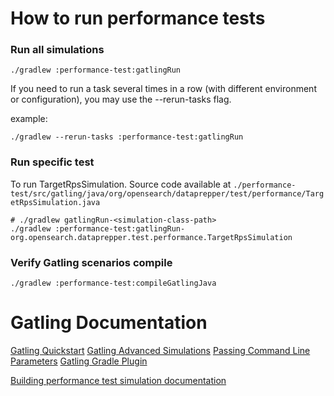 # How to run performance tests

### Run all simulations
```shell
./gradlew :performance-test:gatlingRun
```

If you need to run a task several times in a row (with different environment or configuration), you may use the --rerun-tasks flag.

example:

```shell
./gradlew --rerun-tasks :performance-test:gatlingRun
```

### Run specific test

To run TargetRpsSimulation. Source code available at `./performance-test/src/gatling/java/org/opensearch/dataprepper/test/performance/TargetRpsSimulation.java`

```shell
# ./gradlew gatlingRun-<simulation-class-path>
./gradlew :performance-test:gatlingRun-org.opensearch.dataprepper.test.performance.TargetRpsSimulation
```

### Verify Gatling scenarios compile
```shell
./gradlew :performance-test:compileGatlingJava
```

# Gatling Documentation
[Gatling Quickstart](https://gatling.io/docs/gatling/tutorials/quickstart/)
[Gatling Advanced Simulations](https://gatling.io/docs/gatling/tutorials/advanced/)
[Passing Command Line Parameters](https://gatling.io/docs/gatling/guides/passing_parameters/)
[Gatling Gradle Plugin](https://gatling.io/docs/gatling/reference/current/extensions/gradle_plugin/)

[Building performance test simulation documentation](../docs/simulation_development.md)
